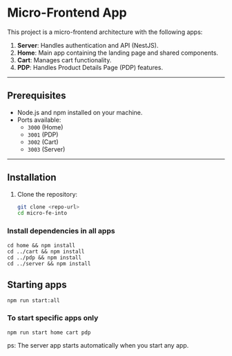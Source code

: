 # Micro-Frontend App

This project is a micro-frontend architecture with the following apps:

1. **Server**: Handles authentication and API (NestJS).  
2. **Home**: Main app containing the landing page and shared components.  
3. **Cart**: Manages cart functionality.  
4. **PDP**: Handles Product Details Page (PDP) features.

---

## Prerequisites
- Node.js and npm installed on your machine.
- Ports available:
  - `3000` (Home)
  - `3001` (PDP)
  - `3002` (Cart)
  - `3003` (Server)

---

## Installation
1. Clone the repository:
   ```bash
   git clone <repo-url>
   cd micro-fe-into

### Install dependencies in all apps
```
cd home && npm install
cd ../cart && npm install
cd ../pdp && npm install
cd ../server && npm install
```


## Starting apps
```
npm run start:all
```

### To start specific apps only
```
npm run start home cart pdp
```

ps: The server app starts automatically when you start any app.